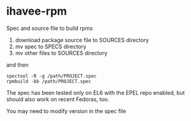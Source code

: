ihavee-rpm
==========

Spec and source file to build rpms

1. download package source file to SOURCES directory
2. mv spec to SPECS directory
3. mv other files to SOURCES directory

and then

    spectool -R -g /path/PROJECT.spec
    rpmbuild -bb /path/PROJECT.spec

The spec has been tested only on EL6 with the EPEL repo enabled, but should also work on recent Fedoras, too.

You may need to modify version in the spec file
